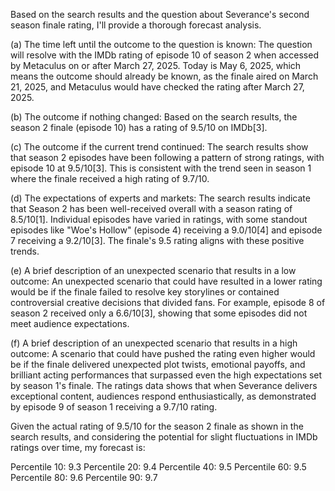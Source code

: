 Based on the search results and the question about Severance's second season finale rating, I'll provide a thorough forecast analysis.

(a) The time left until the outcome to the question is known:
The question will resolve with the IMDb rating of episode 10 of season 2 when accessed by Metaculus on or after March 27, 2025. Today is May 6, 2025, which means the outcome should already be known, as the finale aired on March 21, 2025, and Metaculus would have checked the rating after March 27, 2025.

(b) The outcome if nothing changed:
Based on the search results, the season 2 finale (episode 10) has a rating of 9.5/10 on IMDb[3].

(c) The outcome if the current trend continued:
The search results show that season 2 episodes have been following a pattern of strong ratings, with episode 10 at 9.5/10[3]. This is consistent with the trend seen in season 1 where the finale received a high rating of 9.7/10.

(d) The expectations of experts and markets:
The search results indicate that Season 2 has been well-received overall with a season rating of 8.5/10[1]. Individual episodes have varied in ratings, with some standout episodes like "Woe's Hollow" (episode 4) receiving a 9.0/10[4] and episode 7 receiving a 9.2/10[3]. The finale's 9.5 rating aligns with these positive trends.

(e) A brief description of an unexpected scenario that results in a low outcome:
An unexpected scenario that could have resulted in a lower rating would be if the finale failed to resolve key storylines or contained controversial creative decisions that divided fans. For example, episode 8 of season 2 received only a 6.6/10[3], showing that some episodes did not meet audience expectations.

(f) A brief description of an unexpected scenario that results in a high outcome:
A scenario that could have pushed the rating even higher would be if the finale delivered unexpected plot twists, emotional payoffs, and brilliant acting performances that surpassed even the high expectations set by season 1's finale. The ratings data shows that when Severance delivers exceptional content, audiences respond enthusiastically, as demonstrated by episode 9 of season 1 receiving a 9.7/10 rating.

Given the actual rating of 9.5/10 for the season 2 finale as shown in the search results, and considering the potential for slight fluctuations in IMDb ratings over time, my forecast is:

Percentile 10: 9.3
Percentile 20: 9.4
Percentile 40: 9.5
Percentile 60: 9.5
Percentile 80: 9.6
Percentile 90: 9.7